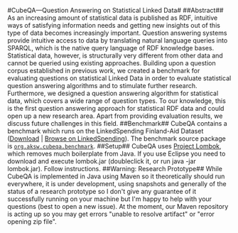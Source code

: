 #CubeQA—Question Answering on Statistical Linked Data#
##Abstract##
As an increasing amount of statistical data is published as RDF, intuitive ways of satisfying information needs and getting new insights out of this type of data becomes increasingly important.
Question answering systems provide intuitive access to data by translating natural language queries into SPARQL, which is the native query language of RDF knowledge bases.
Statistical data, however, is structurally very different from other data and cannot be queried using existing approaches.
Building upon a question corpus established in previous work, we created a benchmark for evaluating questions on statistical Linked Data in order to evaluate statistical question answering algorithms and to stimulate further research.
Furthermore, we designed a question answering algorithm for statistical data, which covers a wide range of question types.
To our knowledge, this is the first question answering approach for statistical RDF data and could open up a new research area.
Apart from providing evaluation results, we discuss future challenges in this field.
##Benchmark##
CubeQA contains a benchmark which runs on the LinkedSpending Finland-Aid Dataset ([Download](http://linkedspending.aksw.org/extensions/page/page/export/finland-aid.nt.zip) | [Browse on LinkedSpending](http://linkedspending.aksw.org/view/r/ls%3Afinland-aid)).
The benchmark source package is [`org.aksw.cubeqa.benchmark`](https://github.com/AKSW/cubeqa/tree/master/src/main/java/org/aksw/autosparql/cube/benchmark).
##Setup##
CubeQA uses [Project Lombok](http://projectlombok.org/), which removes much boilerplate from Java. If you use Eclipse you need to download and execute lombok.jar (doubleclick it, or run java -jar lombok.jar). Follow instructions.
##Warning: Research Prototype##
While CubeQA is implemented in Java using Maven so it theoretically should run everywhere, it is under development, using snapshots and generally
of the status of a research prototype so I don't give any guarantee of it successfully running on your machine but I'm happy to help with your questions (best to open a new issue).
At the moment, our Maven repository is acting up so you may get errors "unable to resolve artifact" or "error opening zip file".
